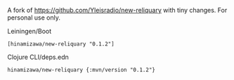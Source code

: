 A fork of https://github.com/Yleisradio/new-reliquary with tiny changes.
For personal use only.

Leiningen/Boot
```
[hinamizawa/new-reliquary "0.1.2"]
```

Clojure CLI/deps.edn
```
hinamizawa/new-reliquary {:mvn/version "0.1.2"}
```
